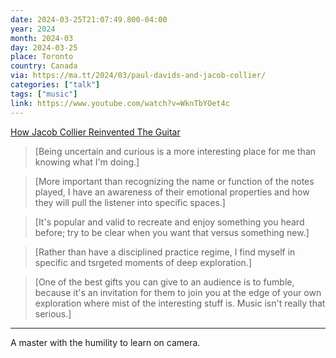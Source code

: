```yaml
---
date: 2024-03-25T21:07:49.800-04:00
year: 2024
month: 2024-03
day: 2024-03-25
place: Toronto
country: Canada
via: https://ma.tt/2024/03/paul-davids-and-jacob-collier/
categories: ["talk"]
tags: ["music"]
link: https://www.youtube.com/watch?v=WknTbYOet4c
---
```

[How Jacob Collier Reinvented The Guitar](https://www.youtube.com/watch?v=WknTbYOet4c)

> [Being uncertain and curious is a more interesting place for me than knowing what I'm doing.]

> [More important than recognizing the name or function of the notes played, I have an awareness of their emotional properties and how they will pull the listener into specific spaces.]

> [It's popular and valid to recreate and enjoy something you heard before; try to be clear when you want that versus something new.]

> [Rather than have a disciplined practice regime, I find myself in specific and tsrgeted moments of deep exploration.]

> [One of the best gifts you can give to an audience is to fumble, because it's an invitation for them to join you at the edge of your own exploration where mist of the interesting stuff is. Music isn't really that serious.]

---

A master with the humility to learn on camera.
